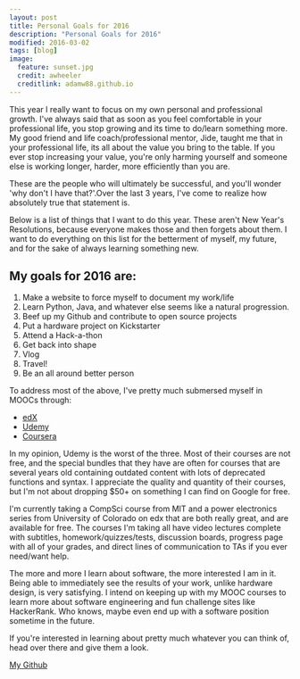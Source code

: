 ```yaml
---
layout: post
title: Personal Goals for 2016
description: "Personal Goals for 2016"
modified: 2016-03-02
tags: [blog]
image:
  feature: sunset.jpg
  credit: awheeler
  creditlink: adamw88.github.io
---
```


This year I really want to focus on my own personal and professional growth. I've always said that as soon as you feel comfortable in your professional life, you stop growing and its time to do/learn something more. My good friend and life coach/professional mentor, Jide, taught me that in your professional life, its all about the value you bring to the table. If you ever stop increasing your value, you're only harming yourself and someone else is working longer, harder, more efficiently than you are. 

These are the people who will ultimately be successful, and you'll wonder 'why don't I have that?'.Over the last 3 years, I've come to realize how absolutely true that statement is.

Below is a list of things that I want to do this year. These aren't New Year's Resolutions, because everyone makes those and then forgets about them. I want to do everything on this list for the betterment of myself, my future, and for the sake of always learning something new. 

<h2>My goals for 2016 are:</h2>

1. Make a website to force myself to document my work/life
2. Learn Python, Java, and whatever else seems like a natural progression.
3. Beef up my Github and contribute to open source projects
4. Put a hardware project on Kickstarter
5. Attend a Hack-a-thon
6. Get back into shape
7. Vlog
8. Travel!
9. Be an all around better person

To address most of the above, I've pretty much submersed myself in MOOCs through:

* <a href="http://edx.org">edX</a>
* <a href="http://udemy.com">Udemy</a>
* <a href="http://coursera.com">Coursera</a>

In my opinion, Udemy is the worst of the three. Most of their courses are not free, and the special bundles that they have are often for courses that are several years old containing outdated content with lots of deprecated functions and syntax. I appreciate the quality and quantity of their courses, but I'm not about dropping $50+ on something I can find on Google for free.

I'm currently taking a CompSci course from MIT and a power electronics series from University of Colorado on edx that are both really great, and are available for free. The courses I'm taking all have video lectures complete with subtitles, homework/quizzes/tests, discussion boards, progress page with all of your grades, and direct lines of communication to TAs if you ever need/want help.

The more and more I learn about software, the more interested I am in it. Being able to immediately see the results of your work, unlike hardware design, is very satisfying. I intend on keeping up with my MOOC courses to learn more about software engineering and fun challenge sites like HackerRank. Who knows, maybe even end up with a software position sometime in the future.

If you're interested in learning about pretty much whatever you can think of, head over there and give them a look.

<div markdown="0"><a href="http://www.github.com/adamw88" class="btn">My Github</a></div>
